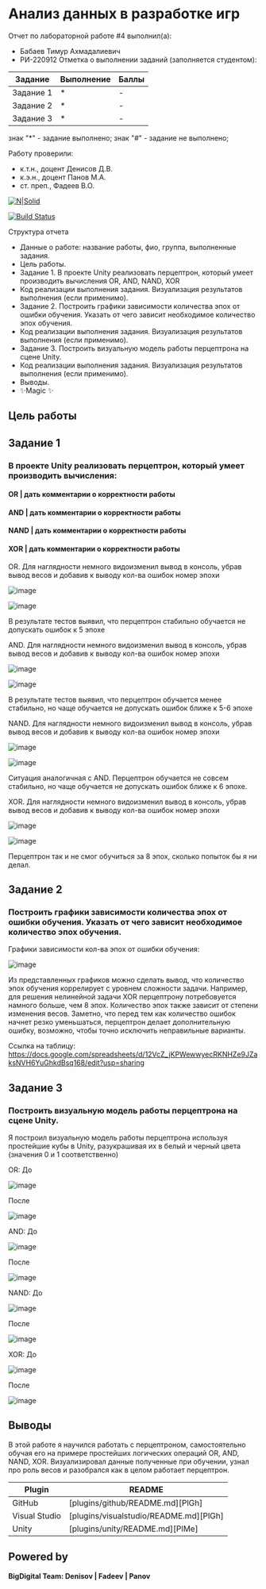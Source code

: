 # Анализ данных в разработке игр
Отчет по лабораторной работе #4 выполнил(а):
- Бабаев Тимур Ахмадалиевич
- РИ-220912
Отметка о выполнении заданий (заполняется студентом):

| Задание | Выполнение | Баллы |
| ------ | ------ | ------ |
| Задание 1 | * | - |
| Задание 2 | * | - |
| Задание 3 | * | - |

знак "*" - задание выполнено; знак "#" - задание не выполнено;

Работу проверили:
- к.т.н., доцент Денисов Д.В.
- к.э.н., доцент Панов М.А.
- ст. преп., Фадеев В.О.


[![N|Solid](https://cldup.com/dTxpPi9lDf.thumb.png)](https://nodesource.com/products/nsolid)

[![Build Status](https://travis-ci.org/joemccann/dillinger.svg?branch=master)](https://travis-ci.org/joemccann/dillinger)

Структура отчета

- Данные о работе: название работы, фио, группа, выполненные задания.
- Цель работы.
- Задание 1.  В проекте Unity реализовать перцептрон, который умеет производить вычисления OR, AND, NAND, XOR
- Код реализации выполнения задания. Визуализация результатов выполнения (если применимо).
- Задание 2. Построить графики зависимости количества эпох от ошибки  обучения. Указать от чего зависит необходимое количество эпох обучения.
- Код реализации выполнения задания. Визуализация результатов выполнения (если применимо).
- Задание 3. Построить визуальную модель работы перцептрона на сцене Unity.
- Код реализации выполнения задания. Визуализация результатов выполнения (если применимо).
- Выводы.
- ✨Magic ✨

## Цель работы


## Задание 1
### В проекте Unity реализовать перцептрон, который умеет производить вычисления:
#### OR | дать комментарии о корректности работы
#### AND | дать комментарии о корректности работы
#### NAND | дать комментарии о корректности работы
#### XOR | дать комментарии о корректности работы
OR. Для наглядности немного видоизменил вывод в консоль, убрав вывод весов и добавив к выводу кол-ва ошибок номер эпохи

![image](https://github.com/truefolder/AD_ingamedev_lab4/assets/89926388/19cbe10f-0af6-426c-9fbf-2e8ebb87a0bc)

![image](https://github.com/truefolder/AD_ingamedev_lab4/assets/89926388/56fde747-481e-457c-8cb0-895c2a3211fb)

В результате тестов выявил, что перцептрон стабильно обучается не допускать ошибок к 5 эпохе

AND. Для наглядности немного видоизменил вывод в консоль, убрав вывод весов и добавив к выводу кол-ва ошибок номер эпохи

![image](https://github.com/truefolder/AD_ingamedev_lab4/assets/89926388/2444abe4-166d-4c30-82a2-8bb1a8b91371)

![image](https://github.com/truefolder/AD_ingamedev_lab4/assets/89926388/4f2fc7f3-4b1a-4ec7-9090-f2bfe8ae7d52)

В результате тестов выявил, что перцептрон обучается менее стабильно, но чаще обучается не допускать ошибок ближе к 5-6 эпохе

NAND. Для наглядности немного видоизменил вывод в консоль, убрав вывод весов и добавив к выводу кол-ва ошибок номер эпохи

![image](https://github.com/truefolder/AD_ingamedev_lab4/assets/89926388/a22328f4-8dd2-4efa-87a4-bd981d9ddc19)

![image](https://github.com/truefolder/AD_ingamedev_lab4/assets/89926388/0922c562-b893-40fc-920f-2808d85009b2)

Ситуация аналогичная с AND. Перцептрон обучается не совсем стабильно, но чаще обучается не допускать ошибок ближе к 6 эпохе.

XOR. Для наглядности немного видоизменил вывод в консоль, убрав вывод весов и добавив к выводу кол-ва ошибок номер эпохи

![image](https://github.com/truefolder/AD_ingamedev_lab4/assets/89926388/a03b3390-03f7-4d79-93f5-64da1fc09215)

![image](https://github.com/truefolder/AD_ingamedev_lab4/assets/89926388/5d0532b4-c6ac-47c3-98ab-45abe76ad488)

Перцептрон так и не смог обучиться за 8 эпох, сколько попыток бы я ни делал.

## Задание 2
### Построить графики зависимости количества эпох от ошибки  обучения. Указать от чего зависит необходимое количество эпох обучения.

Графики зависимости кол-ва эпох от ошибки обучения:

![image](https://github.com/truefolder/AD_ingamedev_lab4/assets/89926388/a842744c-4a01-439a-9587-a5c0687bfb73)

Из представленных графиков можно сделать вывод, что количество эпох обучения коррелирует с уровнем сложности задачи. Например, для решения нелинейной задачи XOR перцептрону потребовуется намного больше, чем 8 эпох. Количество эпох также зависит от степени изменения весов. Заметно, что перед тем как количество ошибок начнет резко уменьшаться, перцептрон делает дополнительную ошибку, возможно, чтобы точно исключить неправильные варианты.

Ссылка на таблицу: https://docs.google.com/spreadsheets/d/12VcZ_jKPWewwyecRKNHZe9JZaksNVH6YuGhkdBsq168/edit?usp=sharing


## Задание 3
### Построить визуальную модель работы перцептрона на сцене Unity.

Я построил визуальную модель работы перцептрона используя простейшие кубы в Unity, разукрашивая их в белый и черный цвета (значения 0 и 1 соответственно)

OR:
До

![image](https://github.com/truefolder/AD_ingamedev_lab4/assets/89926388/a30dc4d8-68b0-445a-9a79-f74d1a5f8e05)

После

![image](https://github.com/truefolder/AD_ingamedev_lab4/assets/89926388/963858f6-ed77-412b-be78-2ed926a92136)

AND:
До

![image](https://github.com/truefolder/AD_ingamedev_lab4/assets/89926388/a30dc4d8-68b0-445a-9a79-f74d1a5f8e05)

После

![image](https://github.com/truefolder/AD_ingamedev_lab4/assets/89926388/aa4a2db6-2853-4532-a49e-8c61daa10761)

NAND:
До

![image](https://github.com/truefolder/AD_ingamedev_lab4/assets/89926388/a30dc4d8-68b0-445a-9a79-f74d1a5f8e05)

После

![image](https://github.com/truefolder/AD_ingamedev_lab4/assets/89926388/fb73af3e-ad1c-4ff8-8551-e3b13dbc853d)

XOR:
До

![image](https://github.com/truefolder/AD_ingamedev_lab4/assets/89926388/a30dc4d8-68b0-445a-9a79-f74d1a5f8e05)

После

![image](https://github.com/truefolder/AD_ingamedev_lab4/assets/89926388/7a674e41-2fc8-4a7b-a8d6-1e78f583ddd7)

## Выводы
В этой работе я научился работать с перцептроном, самостоятельно обучая его на примере простейших логических операций OR, AND, NAND, XOR. Визуализировал данные полученные при обучении, узнал про роль весов и разобрался как в целом работает перцептрон.

| Plugin | README |
| ------ | ------ |
| GitHub | [plugins/github/README.md][PlGh] |
| Visual Studio| [plugins/visualstudio/README.md][PlGh] |
| Unity | [plugins/unity/README.md][PlMe] |

## Powered by

**BigDigital Team: Denisov | Fadeev | Panov**
